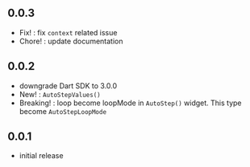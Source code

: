 ## 0.0.3

* Fix! : fix `context` related issue
* Chore! : update documentation

## 0.0.2

* downgrade Dart SDK to 3.0.0
* New! : `AutoStepValues()`
* Breaking! : loop become loopMode in `AutoStep()` widget. This type become `AutoStepLoopMode`

## 0.0.1

* initial release


